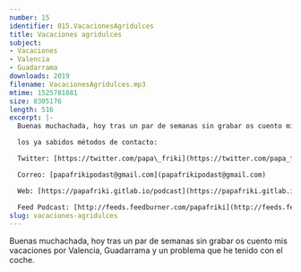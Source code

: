 ```yaml
---
number: 15
identifier: 015.VacacionesAgridulces
title: Vacaciones agridulces
subject:
- Vacaciones
- Valencia
- Guadarrama
downloads: 2019
filename: VacacionesAgridulces.mp3
mtime: 1525781081
size: 8305176
length: 516
excerpt: |-
  Buenas muchachada, hoy tras un par de semanas sin grabar os cuento mis vacaciones por Valencia, Guadarrama y un problema que he tenido con el coche.

  los ya sabidos métodos de contacto:

  Twitter: [https://twitter.com/papa\_friki](https://twitter.com/papa_friki)

  Correo: [papafrikipodast@gmail.com](papafrikipodast@gmail.com)

  Web: [https://papafriki.gitlab.io/podcast](https://papafriki.gitlab.io/podcast)

  Feed Podcast: [http://feeds.feedburner.com/papafriki](http://feeds.feedburner.com/papafriki)
slug: vacaciones-agridulces
---
```

Buenas muchachada, hoy tras un par de semanas sin grabar os cuento mis vacaciones por Valencia, Guadarrama y un problema que he tenido con el coche.